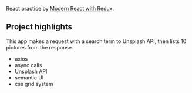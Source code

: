 React practice by [Modern React with Redux](https://www.udemy.com/course/react-redux/).

## Project highlights

This app makes a request with a search term to Unsplash API, then lists 10 pictures from the response. 

- axios 
- async calls
- Unsplash API
- semantic UI
- css grid system 

